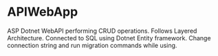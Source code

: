 # APIWebApp

ASP Dotnet WebAPI performing CRUD operations. Follows Layered Architecture. Connected to SQL using Dotnet Entity framework. Change connection string and run migration commands while using.
